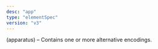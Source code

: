 ```yaml
---
desc: "app"
type: "elementSpec"
version: "v3"
---
```


(apparatus) – Contains one or more alternative encodings.